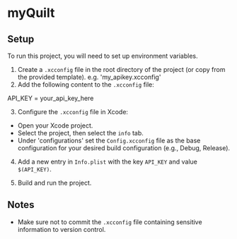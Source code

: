 # myQuilt

## Setup

To run this project, you will need to set up environment variables.

1. Create a `.xcconfig` file in the root directory of the project (or copy from the provided template).
     e.g. 'my_apikey.xcconfig'
3. Add the following content to the `.xcconfig` file:

  API_KEY = your_api_key_here


3. Configure the `.xcconfig` file in Xcode:
- Open your Xcode project.
- Select the project, then select the `info` tab.
- Under 'configurations' set the `Config.xcconfig` file as the base configuration for your desired build configuration (e.g., Debug, Release).

4. Add a new entry in `Info.plist` with the key `API_KEY` and value `$(API_KEY)`.

5. Build and run the project.

## Notes

- Make sure not to commit the `.xcconfig` file containing sensitive information to version control.


